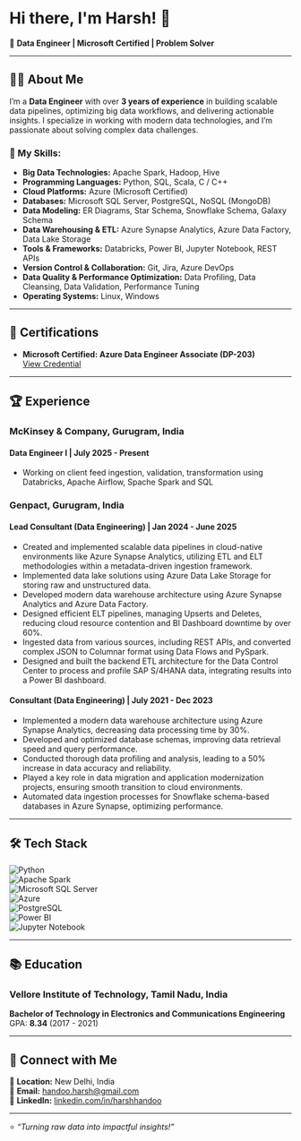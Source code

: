 # Hi there, I'm Harsh! 👋

🚀 **Data Engineer | Microsoft Certified | Problem Solver**  

---

## 👨‍💻 About Me  
I’m a **Data Engineer** with over **3 years of experience** in building scalable data pipelines, optimizing big data workflows, and delivering actionable insights. I specialize in working with modern data technologies, and I’m passionate about solving complex data challenges.  

### 🚀 My Skills:  
- **Big Data Technologies:** Apache Spark, Hadoop, Hive  
- **Programming Languages:** Python, SQL, Scala, C / C++  
- **Cloud Platforms:** Azure (Microsoft Certified)  
- **Databases:** Microsoft SQL Server, PostgreSQL, NoSQL (MongoDB)  
- **Data Modeling:** ER Diagrams, Star Schema, Snowflake Schema, Galaxy Schema  
- **Data Warehousing & ETL:** Azure Synapse Analytics, Azure Data Factory, Data Lake Storage  
- **Tools & Frameworks:** Databricks, Power BI, Jupyter Notebook, REST APIs  
- **Version Control & Collaboration:** Git, Jira, Azure DevOps  
- **Data Quality & Performance Optimization:** Data Profiling, Data Cleansing, Data Validation, Performance Tuning  
- **Operating Systems:** Linux, Windows  

---

## 🎯 Certifications  
- **Microsoft Certified: Azure Data Engineer Associate (DP-203)**  
  [View Credential](https://learn.microsoft.com/en-us/users/handooharsh-5112/credentials/daa758c76441a318)  

---

## 🏆 Experience  
### **McKinsey & Company, Gurugram, India** 
#### **Data Engineer I | July 2025 - Present**  
- Working on client feed ingestion, validation, transformation using Databricks, Apache Airflow, Spache Spark and SQL

### **Genpact, Gurugram, India**  
#### **Lead Consultant (Data Engineering) | Jan 2024 - June 2025**  
- Created and implemented scalable data pipelines in cloud-native environments like Azure Synapse Analytics, utilizing ETL and ELT methodologies within a metadata-driven ingestion framework.
- Implemented data lake solutions using Azure Data Lake Storage for storing raw and unstructured data.
- Developed modern data warehouse architecture using Azure Synapse Analytics and Azure Data Factory.
- Designed efficient ELT pipelines, managing Upserts and Deletes, reducing cloud resource contention and BI Dashboard downtime by over 60%.
- Ingested data from various sources, including REST APIs, and converted complex JSON to Columnar format using Data Flows and PySpark.
- Designed and built the backend ETL architecture for the Data Control Center to process and profile SAP S/4HANA data, integrating results into a Power BI dashboard.

#### **Consultant (Data Engineering) | July 2021 - Dec 2023**  
- Implemented a modern data warehouse architecture using Azure Synapse Analytics, decreasing data processing time by 30%.
- Developed and optimized database schemas, improving data retrieval speed and query performance.
- Conducted thorough data profiling and analysis, leading to a 50% increase in data accuracy and reliability.
- Played a key role in data migration and application modernization projects, ensuring smooth transition to cloud environments.
- Automated data ingestion processes for Snowflake schema-based databases in Azure Synapse, optimizing performance.

---

## 🛠️ Tech Stack  
![Python](https://img.shields.io/badge/Python-3670A0?style=for-the-badge&logo=python&logoColor=ffdd54)  
![Apache Spark](https://img.shields.io/badge/Apache_Spark-E25A1C?style=for-the-badge&logo=apachespark&logoColor=white)  
![Microsoft SQL Server](https://img.shields.io/badge/Microsoft_SQL_Server-CC2927?style=for-the-badge&logo=microsoftsqlserver&logoColor=white)  
![Azure](https://img.shields.io/badge/Microsoft_Azure-0078D4?style=for-the-badge&logo=microsoftazure&logoColor=white)  
![PostgreSQL](https://img.shields.io/badge/PostgreSQL-316192?style=for-the-badge&logo=postgresql&logoColor=white)  
![Power BI](https://img.shields.io/badge/Power_BI-F2C811?style=for-the-badge&logo=powerbi&logoColor=black)  
![Jupyter Notebook](https://img.shields.io/badge/Jupyter_Notebook-F37626?style=for-the-badge&logo=jupyter&logoColor=white)  

---

## 📚 Education  
### **Vellore Institute of Technology, Tamil Nadu, India**  
**Bachelor of Technology in Electronics and Communications Engineering**  
GPA: **8.34** (2017 - 2021)  

---

## 🔗 Connect with Me  
📍 **Location:** New Delhi, India  
📧 **Email:** handoo.harsh@gmail.com  
💼 **LinkedIn:** [linkedin.com/in/harshhandoo](https://www.linkedin.com/in/harshhandoo/)  

---

⭐️ _“Turning raw data into impactful insights!”_

